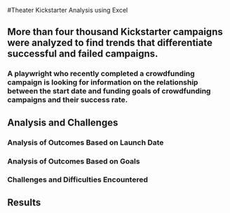 #Theater Kickstarter Analysis using Excel

## More than four thousand Kickstarter campaigns were analyzed to find trends that differentiate successful and failed campaigns.

### A playwright who recently completed a crowdfunding campaign is looking for information on the relationship between the start date and funding goals of crowdfunding campaigns and their success rate.

## Analysis and Challenges

### Analysis of Outcomes Based on Launch Date

### Analysis of Outcomes Based on Goals

### Challenges and Difficulties Encountered

## Results
